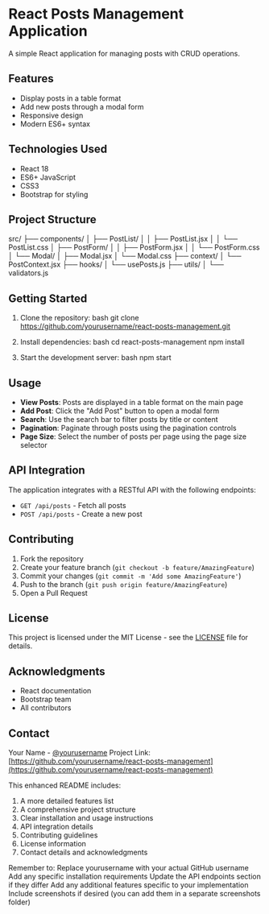 # React Posts Management Application

A simple React application for managing posts with CRUD operations.

## Features

- Display posts in a table format
- Add new posts through a modal form
- Responsive design
- Modern ES6+ syntax

## Technologies Used

- React 18
- ES6+ JavaScript
- CSS3
- Bootstrap for styling

## Project Structure 
src/
├── components/
│ ├── PostList/
│ │ ├── PostList.jsx
│ │ └── PostList.css
│ ├── PostForm/
│ │ ├── PostForm.jsx
│ │ └── PostForm.css
│ └── Modal/
│ ├── Modal.jsx
│ └── Modal.css
├── context/
│ └── PostContext.jsx
├── hooks/
│ └── usePosts.js
├── utils/
│ └── validators.js

## Getting Started

1. Clone the repository:
bash
git clone https://github.com/yourusername/react-posts-management.git


2. Install dependencies:
bash
cd react-posts-management
npm install
3. Start the development server:
bash
npm start

## Usage

- **View Posts**: Posts are displayed in a table format on the main page
- **Add Post**: Click the "Add Post" button to open a modal form
- **Search**: Use the search bar to filter posts by title or content
- **Pagination**: Paginate through posts using the pagination controls
- **Page Size**: Select the number of posts per page using the page size selector

## API Integration

The application integrates with a RESTful API with the following endpoints:

- `GET /api/posts` - Fetch all posts
- `POST /api/posts` - Create a new post

## Contributing

1. Fork the repository
2. Create your feature branch (`git checkout -b feature/AmazingFeature`)
3. Commit your changes (`git commit -m 'Add some AmazingFeature'`)
4. Push to the branch (`git push origin feature/AmazingFeature`)
5. Open a Pull Request

## License

This project is licensed under the MIT License - see the [LICENSE](LICENSE) file for details.

## Acknowledgments

- React documentation
- Bootstrap team
- All contributors

## Contact

Your Name - [@yourusername](https://twitter.com/yourusername)
Project Link: [https://github.com/yourusername/react-posts-management](https://github.com/yourusername/react-posts-management)


This enhanced README includes:
1. A more detailed features list
2. A comprehensive project structure
3. Clear installation and usage instructions
4. API integration details
5. Contributing guidelines
6. License information
7. Contact details and acknowledgments

Remember to:
Replace yourusername with your actual GitHub username
Add any specific installation requirements
Update the API endpoints section if they differ
Add any additional features specific to your implementation
Include screenshots if desired (you can add them in a separate screenshots folder)